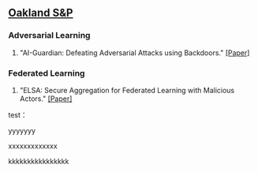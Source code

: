 ## [Oakland S&P](https://sp2023.ieee-security.org/program-papers.html)

### Adversarial Learning
1. "AI-Guardian: Defeating Adversarial Attacks using Backdoors." [[Paper]](https://ieeexplore.ieee.org/document/10179473)

### Federated Learning
1. "ELSA: Secure Aggregation for Federated Learning with Malicious Actors." [[Paper]](https://eprint.iacr.org/2022/1695)





test：

yyyyyyy

xxxxxxxxxxxxx

kkkkkkkkkkkkkkkk

